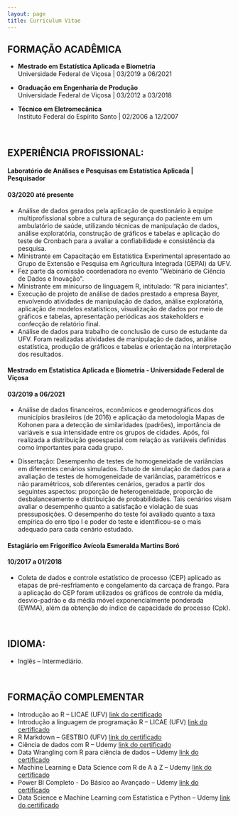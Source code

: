```yaml
---
layout: page
title: Curriculum Vitae
---
```

    
          

## FORMAÇÃO ACADÊMICA
     
-  **Mestrado em Estatística Aplicada e Biometria**    
Universidade Federal de Viçosa | 03/2019 a 06/2021

-  **Graduação em Engenharia de Produção**      
Universidade Federal de Viçosa | 03/2012 a 03/2018

-  **Técnico em Eletromecânica**     
Instituto Federal do Espírito Santo | 02/2006 a 12/2007
<br>

##  EXPERIÊNCIA PROFISSIONAL:
      
#### Laboratório de Análises e Pesquisas em Estatística Aplicada | Pesquisador 
#### 03/2020 até presente

- Análise de dados gerados pela aplicação de questionário à equipe multiprofissional sobre a cultura de segurança do paciente em um ambulatório de saúde, utilizando técnicas de manipulação de dados, análise exploratória, construção de gráficos e tabelas e aplicação do teste de Cronbach para a avaliar a confiabilidade e consistência da pesquisa.
- Ministrante em Capacitação em Estatística Experimental apresentado ao Grupo de Extensão e Pesquisa em Agricultura Integrada (GEPAI) da UFV.
- Fez parte da comissão coordenadora no evento "Webinário de Ciência de Dados e Inovação".
- Ministrante em minicurso de linguagem R, intitulado: “R para iniciantes”.
- Execução de projeto de análise de dados prestado a empresa Bayer, envolvendo atividades de manipulação de dados, análise exploratória, aplicação de modelos estatísticos, visualização de dados por meio de gráficos e tabelas, apresentação periódicas aos stakeholders e confecção de relatório final.
- Análise de dados para trabalho de conclusão de curso de estudante da UFV. Foram realizadas atividades de manipulação de dados, análise estatística, produção de gráficos e tabelas e orientação na interpretação dos resultados.

####  Mestrado em Estatística Aplicada e Biometria - Universidade Federal de Viçosa 
#### 03/2019 a 06/2021

- Análise de dados financeiros, econômicos e geodemográficos dos municípios brasileiros (de 2016) e aplicação da metodologia Mapas de Kohonen para a detecção de similaridades (padrões), importância de variáveis e sua intensidade entre os grupos de cidades. Após, foi realizada a distribuição geoespacial com relação as variáveis definidas como importantes para cada grupo.

- Dissertação: Desempenho de testes de homogeneidade de variâncias em diferentes cenários simulados. Estudo de simulação de dados para a avaliação de testes de homogeneidade de variâncias, paramétricos e não paramétricos, sob diferentes cenários, gerados a partir dos seguintes aspectos: proporção de heterogeneidade, proporção de desbalanceamento e distribuição de probabilidades. Tais cenários visam avaliar o desempenho quanto a satisfação e violação de suas pressuposições. O desempenho do teste foi avaliado quanto a taxa empírica do erro tipo I e poder do teste e identificou-se o mais adequado para cada cenário estudado. 

#### Estagiário em Frigorífico Avícola Esmeralda Martins Boró 
#### 10/2017 a 01/2018

- Coleta de dados e controle estatístico de processo (CEP) aplicado as etapas de pré-resfriamento e congelamento da carcaça de frango. Para a aplicação do CEP foram utilizados os gráficos de controle da média, desvio-padrão e da média móvel exponencialmente ponderada (EWMA), além da obtenção do índice de capacidade do processo (Cpk).
<br>
      
## IDIOMA:
-  Inglês – Intermediário.      
<br> 

## FORMAÇÃO COMPLEMENTAR

- Introdução ao R – LICAE (UFV)   [link do certificado](https://drive.google.com/file/d/1_JKdjPCZRuvmmu11ojJIUD20hGMk-Gsf/view)
- Introdução a linguagem de programação R – LICAE (UFV)   [link do certificado](https://drive.google.com/file/d/18U_vFiFc9QchOZDlLM4qeIWhm05x22gp/view)  
- R Markdown – GESTBIO (UFV)    [link do certificado](https://drive.google.com/file/d/1t_xEqCWawy1mrmoqi2JsxwXPCl1nqWaR/view)  
- Ciência de dados com R – Udemy    [link do certificado](https://www.udemy.com/certificate/UC-e53ae412-d0d9-4242-a32f-8bd775e8e280/)
- Data Wrangling com R para ciência de dados – Udemy    [link do certificado](https://www.udemy.com/certificate/UC-b16bb624-0e87-47bc-a792-92d2c1ffafe4/)
- Machine Learning e Data Science com R de A à Z – Udemy    [link do certificado](https://www.udemy.com/certificate/UC-702267d2-c92f-4549-b40e-b6ef60be93f7/)
- Power BI Completo - Do Básico ao Avançado – Udemy   [link do certificado](https://www.udemy.com/certificate/UC-6b141fba-9940-4a23-93b5-dbf5295571f4/)
- Data Science e Machine Learning com Estatística e Python – Udemy    [link do certificado](https://www.udemy.com/certificate/UC-d2d432a0-cdc5-4d2d-8c3c-6f944bef53f8/)






